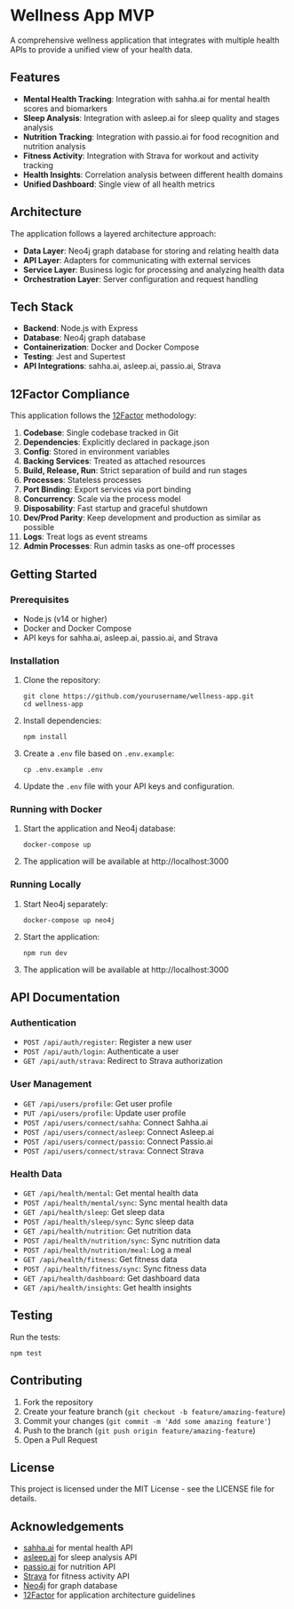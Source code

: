 # Wellness App MVP

A comprehensive wellness application that integrates with multiple health APIs to provide a unified view of your health data.

## Features

- **Mental Health Tracking**: Integration with sahha.ai for mental health scores and biomarkers
- **Sleep Analysis**: Integration with asleep.ai for sleep quality and stages analysis
- **Nutrition Tracking**: Integration with passio.ai for food recognition and nutrition analysis
- **Fitness Activity**: Integration with Strava for workout and activity tracking
- **Health Insights**: Correlation analysis between different health domains
- **Unified Dashboard**: Single view of all health metrics

## Architecture

The application follows a layered architecture approach:

- **Data Layer**: Neo4j graph database for storing and relating health data
- **API Layer**: Adapters for communicating with external services
- **Service Layer**: Business logic for processing and analyzing health data
- **Orchestration Layer**: Server configuration and request handling

## Tech Stack

- **Backend**: Node.js with Express
- **Database**: Neo4j graph database
- **Containerization**: Docker and Docker Compose
- **Testing**: Jest and Supertest
- **API Integrations**: sahha.ai, asleep.ai, passio.ai, Strava

## 12Factor Compliance

This application follows the [12Factor](https://12factor.net/) methodology:

1. **Codebase**: Single codebase tracked in Git
2. **Dependencies**: Explicitly declared in package.json
3. **Config**: Stored in environment variables
4. **Backing Services**: Treated as attached resources
5. **Build, Release, Run**: Strict separation of build and run stages
6. **Processes**: Stateless processes
7. **Port Binding**: Export services via port binding
8. **Concurrency**: Scale via the process model
9. **Disposability**: Fast startup and graceful shutdown
10. **Dev/Prod Parity**: Keep development and production as similar as possible
11. **Logs**: Treat logs as event streams
12. **Admin Processes**: Run admin tasks as one-off processes

## Getting Started

### Prerequisites

- Node.js (v14 or higher)
- Docker and Docker Compose
- API keys for sahha.ai, asleep.ai, passio.ai, and Strava

### Installation

1. Clone the repository:
   ```
   git clone https://github.com/yourusername/wellness-app.git
   cd wellness-app
   ```

2. Install dependencies:
   ```
   npm install
   ```

3. Create a `.env` file based on `.env.example`:
   ```
   cp .env.example .env
   ```

4. Update the `.env` file with your API keys and configuration.

### Running with Docker

1. Start the application and Neo4j database:
   ```
   docker-compose up
   ```

2. The application will be available at http://localhost:3000

### Running Locally

1. Start Neo4j separately:
   ```
   docker-compose up neo4j
   ```

2. Start the application:
   ```
   npm run dev
   ```

3. The application will be available at http://localhost:3000

## API Documentation

### Authentication

- `POST /api/auth/register`: Register a new user
- `POST /api/auth/login`: Authenticate a user
- `GET /api/auth/strava`: Redirect to Strava authorization

### User Management

- `GET /api/users/profile`: Get user profile
- `PUT /api/users/profile`: Update user profile
- `POST /api/users/connect/sahha`: Connect Sahha.ai
- `POST /api/users/connect/asleep`: Connect Asleep.ai
- `POST /api/users/connect/passio`: Connect Passio.ai
- `POST /api/users/connect/strava`: Connect Strava

### Health Data

- `GET /api/health/mental`: Get mental health data
- `POST /api/health/mental/sync`: Sync mental health data
- `GET /api/health/sleep`: Get sleep data
- `POST /api/health/sleep/sync`: Sync sleep data
- `GET /api/health/nutrition`: Get nutrition data
- `POST /api/health/nutrition/sync`: Sync nutrition data
- `POST /api/health/nutrition/meal`: Log a meal
- `GET /api/health/fitness`: Get fitness data
- `POST /api/health/fitness/sync`: Sync fitness data
- `GET /api/health/dashboard`: Get dashboard data
- `GET /api/health/insights`: Get health insights

## Testing

Run the tests:
```
npm test
```

## Contributing

1. Fork the repository
2. Create your feature branch (`git checkout -b feature/amazing-feature`)
3. Commit your changes (`git commit -m 'Add some amazing feature'`)
4. Push to the branch (`git push origin feature/amazing-feature`)
5. Open a Pull Request

## License

This project is licensed under the MIT License - see the LICENSE file for details.

## Acknowledgements

- [sahha.ai](https://sahha.ai) for mental health API
- [asleep.ai](https://asleep.ai) for sleep analysis API
- [passio.ai](https://passio.ai) for nutrition API
- [Strava](https://strava.com) for fitness activity API
- [Neo4j](https://neo4j.com) for graph database
- [12Factor](https://12factor.net) for application architecture guidelines
